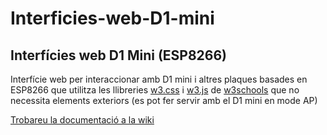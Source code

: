 # Interficies-web-D1-mini
## Interfícies web D1 Mini (ESP8266)

Interfície web per interaccionar amb D1 mini i altres plaques basades en ESP8266 que utilitza les llibreries [w3.css](https://www.w3schools.com/w3css/default.asp) i [w3.js](https://www.w3schools.com/w3js/default.asp) de [w3schools](https://www.w3schools.com/) que no necessita elements exteriors (es pot fer servir amb el D1 mini en mode AP)

[Trobareu la documentació a la wiki](https://github.com/jorts64/Interficies-web-D1-mini/wiki)
